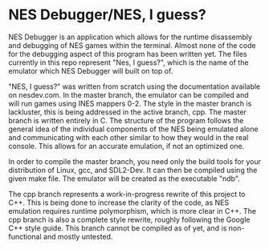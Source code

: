 # NES Debugger/NES, I guess?

NES Debugger is an application which allows for the runtime disassembly and
debugging of NES games within the terminal. Almost none of the code for the
debugging aspect of this program has been written yet. The files currently
in this repo represent "Nes, I guess?", which is the name of the emulator
which NES Debugger will built on top of.

"NES, I guess?" was written from scratch using the documentation available
on nesdev.com. In the master branch, the emulator can be compiled and will
run games using INES mappers 0-2. The style in the master branch is lackluster,
this is being addressed in the active branch, cpp. The master branch is written
entirely in C. The structure of the program follows the general idea of the
individual components of the NES being emulated alone and communicating with
each other similar to how they would in the real console. This allows for
an accurate emulation, if not an optimized one.

In order to compile the master branch, you need only the build tools for your
distribution of Linux, gcc, and SDL2-Dev. It can then be compiled using
the given make file. The emulator will be created as the executable "ndb".

The cpp branch represents a work-in-progress rewrite of this project to C++.
This is being done to increase the clarity of the code, as NES emulation
requires runtime polymorphism, which is more clear in C++. The cpp branch
is also a complete style rewrite, roughly following the Google C++ style
guide. This branch cannot be compiled as of yet, and is non-functional and
mostly untested.
